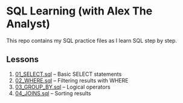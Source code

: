 # SQL Learning (with Alex The Analyst)

This repo contains my SQL practice files as I learn SQL step by step.

## Lessons

1. [01_SELECT.sql](01_SELECT.sql) – Basic SELECT statements  
2. [02_WHERE.sql](02_WHERE.sql) – Filtering results with WHERE  
3. [03_GROUP_BY.sql](03_GROUP_BY.sql) – Logical operators  
4. [04_JOINS.sql](04_JOINS.sql) – Sorting results  
